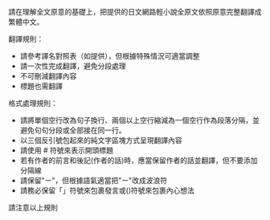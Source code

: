 請在理解全文原意的基礎上，把提供的日文網路輕小說全原文依照原意完整翻譯成繁體中文。

翻譯規則：
- 請參考譯名對照表（如提供），但根據特殊情況可適當調整
- 請一次性完成翻譯，避免分段處理
- 不可刪減翻譯內容
- 標題也需翻譯

格式處理規則：
- 請將單個空行改為句子換行、兩個以上空行縮減為一個空行作為段落分隔，並避免句句分段或全部接在同一行。
- 以三個反引號包起來的純文字區塊方式呈現翻譯內容
- 請使用 # 符號來表示開頭標題
- 若有作者的前言和後記(作者的話)時，應當保留作者的話並翻譯，但不要添加分隔線
- 請保留"ー"，但根據語氣適當把"ー"改成波浪符
- 請務必保留「」符號來包裹發言或()符號來包裹內心想法

請注意以上規則